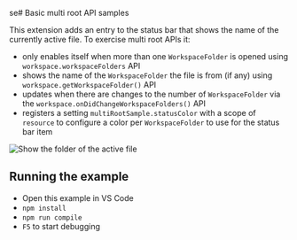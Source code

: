 se# Basic multi root API samples

This extension adds an entry to the status bar that shows the name of the
currently active file. To exercise multi root APIs it:

-   only enables itself when more than one `WorkspaceFolder` is opened using
    `workspace.workspaceFolders` API
-   shows the name of the `WorkspaceFolder` the file is from (if any) using
    `workspace.getWorkspaceFolder()` API
-   updates when there are changes to the number of `WorkspaceFolder` via the
    `workspace.onDidChangeWorkspaceFolders()` API
-   registers a setting `multiRootSample.statusColor` with a scope of `resource`
    to configure a color per `WorkspaceFolder` to use for the status bar item

![Show the folder of the active file](https://raw.githubusercontent.com/Microsoft/vscode-extension-samples/main/basic-multi-root-sample/preview.gif)

## Running the example

-   Open this example in VS Code
-   `npm install`
-   `npm run compile`
-   `F5` to start debugging
